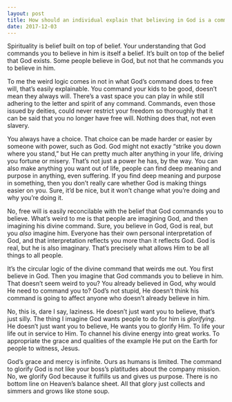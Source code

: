```yaml
---
layout: post
title: How should an individual explain that believing in God is a command but also free will?
date: 2017-12-03
---
```


<p>Spirituality is belief built on top of belief. Your understanding that God commands you to believe in him is itself a belief. It’s built on top of the belief that God exists. Some people believe in God, but not that he commands you to believe in him.</p><p>To me the weird logic comes in not in what God’s command does to free will, that’s easily explainable. You command your kids to be good, doesn’t mean they always will. There’s a vast space you can play in while still adhering to the letter and spirit of any command. Commands, even those issued by deities, could never restrict your freedom so thoroughly that it can be said that you no longer have free will. Nothing does that, not even slavery.</p><p>You always have a choice. That choice can be made harder or easier by someone with power, such as God. God might not exactly “strike you down where you stand,” but He can pretty much alter anything in your life, driving you fortune or misery. That’s not just a power he has, by the way. You can also make anything you want out of life, people can find deep meaning and purpose in anything, even suffering. If you find deep meaning and purpose in something, then you don’t really care whether God is making things easier on you. Sure, it’d be nice, but it won’t change what you’re doing and why you’re doing it.</p><p>No, free will is easily reconcilable with the belief that God commands you to believe. What’s weird to me is that people are imagining God, and then imagining his divine command. Sure, you believe in God, God is real, but you <i>also</i> imagine him. Everyone has their own personal interpretation of God, and that interpretation reflects you more than it reflects God. God is real, but he is also imaginary. That’s precisely what allows Him to be all things to all people.</p><p>It’s the circular logic of the divine command that weirds me out. You first believe in God. Then you imagine that God commands you to believe in him. That doesn’t seem weird to you? You already believed in God, why would He need to command you to? God’s not stupid, He doesn’t think his command is going to affect anyone who doesn’t already believe in him.</p><p>No, this is, dare I say, laziness. He doesn’t just want you to believe, that’s just silly. The thing I imagine God wants people to do for him is <i>glorifying</i>. He doesn’t just want you to believe, He wants you to glorify Him. To life your life out in service to Him. To channel his divine energy into great works. To appropriate the grace and qualities of the example He put on the Earth for people to witness, Jesus.</p><p>God’s grace and mercy is infinite. Ours as humans is limited. The command to glorify God is not like your boss’s platitudes about the company mission. No, we glorify God because it fulfills us and gives us purpose. There is no bottom line on Heaven’s balance sheet. All that glory just collects and simmers and grows like stone soup.</p>
